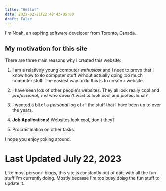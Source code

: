 ```yaml
---
title: "Hello!"
date: 2022-02-21T22:48:43-05:00
draft: False
---
```

I'm Noah, an aspiring software developer from Toronto, Canada.

## My motivation for this site
There are three main reasons why I created this website:

1. I am a relatively young computer *enthusiast* and I need to prove that I know how to do computer stuff without actually doing too much computer stuff. The easiest way to do this is to create a website.

2. I have seen lots of other people's websites. They all look really cool and *professional*, and who doesn't want to look cool and professional?

3. I wanted a bit of a *personal* log of all the stuff that I have been up to over the years. 

4. **Job Applications!** Websites look cool, don't they? 

5. Procrastination on other tasks.

I hope you enjoy poking around. 


# Last Updated July 22, 2023
Like most personal blogs, this site is constantly out of date with all the fun stuff I'm currently doing. Mostly because I'm too busy doing the fun stuff to update it.

